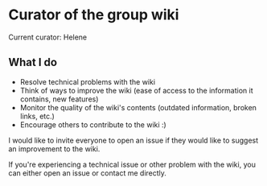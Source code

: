 # Curator of the group wiki

Current curator: Helene

## What I do
* Resolve technical problems with the wiki 
* Think of ways to improve the wiki (ease of access to the information it contains, new features)
* Monitor the quality of the wiki's contents (outdated information, broken links, etc.)
* Encourage others to contribute to the wiki :)

I would like to invite everyone to open an issue if they would like to suggest an improvement to the wiki.

If you're experiencing a technical issue or other problem with the wiki, you can either open an issue or contact me directly.